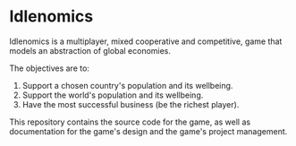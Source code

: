 # Idlenomics

Idlenomics is a multiplayer, mixed cooperative and competitive, game that models an abstraction of global economies.

The objectives are to:
1. Support a chosen country's population and its wellbeing.
2. Support the world's population and its wellbeing.
3. Have the most successful business (be the richest player).

This repository contains the source code for the game, as well as documentation for the game's design and the game's project management.
